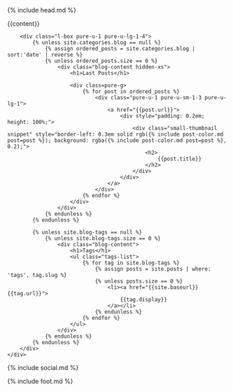 {% include head.md %}

<div class="l-box blog">
    <div class="pure-g">
        <div class="l-box pure-u-1 pure-u-lg-3-4">
            {{content}}
        </div>
        
        <div class="l-box pure-u-1 pure-u-lg-1-4">
            {% unless site.categories.blog == null %}
                {% assign ordered_posts = site.categories.blog | sort:'date' | reverse %}
                {% unless ordered_posts.size == 0 %}
                    <div class="blog-content hidden-xs">
                        <h1>Last Posts</h1>

                        <div class=pure-g>
                            {% for post in ordered_posts %}                                
                                <div class="pure-u-1 pure-u-sm-1-3 pure-u-lg-1">
                                    <a href="{{post.url}}">
                                        <div style="padding: 0.2em; height: 100%;">
                                            <div class="small-thumbnail snippet" style="border-left: 0.3em solid rgb({% include post-color.md post=post %}); background: rgba({% include post-color.md post=post %}, 0.2);">
                                                <h2>
                                                    {{post.title}}
                                                </h2>
                                            </div>
                                        </div>
                                    </a>
                                </div>
                            {% endfor %}
                        </div>
                    </div>
                {% endunless %}
            {% endunless %}
            
            {% unless site.blog-tags == null %}
                {% unless site.blog-tags.size == 0 %}
                    <div class="blog-content">
                        <h1>Tags</h1>
                        <ul class="tags-list">
                            {% for tag in site.blog-tags %}
                                {% assign posts = site.posts | where: 'tags', tag.slug %}
                                {% unless posts.size == 0 %}
                                    <li><a href="{{site.baseurl}}{{tag.url}}">
                                        {{tag.display}}
                                    </a></li>
                                {% endunless %}
                            {% endfor %}
                        </ul>
                    </div>
                {% endunless %}
            {% endunless %}
        </div>
    </div>
</div>

<div id="blog-social" class="blog-social">
    {% include social.md %}
</div>
    
{% include foot.md %}